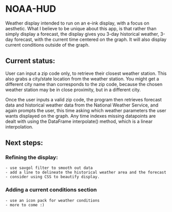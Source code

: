 # NOAA-HUD

Weather display intended to run on an e-ink display, with a focus on aesthetic. What I believe to be unique about this app, is that rather than simply display a forecast, the display gives you 3-day historical weather, 3-day forecast, with the current time centered on the graph. It will also display current conditions outside of the graph. 

## Current status:

User can input a zip code only, to retrieve their closest weather station. This also grabs a city/state location from the weather station. You might get a different city name than corresponds to the zip code, because the chosen weather station may be in close proximity, but in a different city. 

Once the user inputs a valid zip code, the program then retrieves forecast data and historical weather data from the National Weather Service, and again prompts the user, this time asking which weather parameters the user wants displayed on the graph. Any time indexes missing datapoints are dealt with using the DataFrame interpolate() method, which is a linear interpolation. 

## Next steps:

### Refining the display:

    - use savgol filter to smooth out data
    - add a line to delineate the historical weather area and the forecast
    - consider using CSS to beautify display.

### Adding a current conditions section

    - use an icon pack for weather conditions
    - more to come :)
